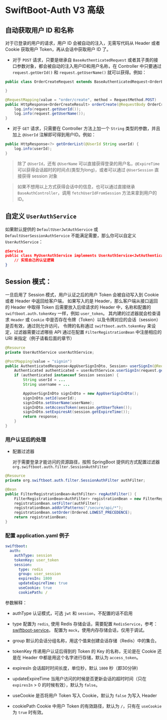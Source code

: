 # SwiftBoot-Auth V3 高级


## 自动获取用户 ID 和名称

对于已登录的用户的请求，用户 ID 会被自动的注入，无需写代码从 Header 或者 Cookie 获取用户 Token，再从会话中获取用户 ID 了。

* 对于 `POST` 请求，只要是继承自 `BaseAuthenticatedRequest` 或者其子类的接口参数对象，都会被自动的注入用户ID和用户名称，在 Controller 中只要通过 `request.getUerId()` 和 `request.getUserName()` 就可以获得。例如：

```java
public class OrderCreateRequest extends BaseAuthenticatedRequest<OrderEntity> {

}
```

```java
@RequestMapping(value = "order/create", method = RequestMethod.POST)
public HttpResponse<OrderCreateResult> orderCreate(@RequestBody OrderCreateRequest request) {
    log.info(request.getUserId());
    log.info(request.getUserName());
}
```
* 对于 `GET` 请求，只需要在 Controller 方法上加一个 `String` 类型的参数，并且加上 `@UserId` 注解即可得到用户ID。例如：

```java
public HttpResponse<?> getOrderList(@UserId String userId) {
    log.info(userId);
}
```

> 除了 `@UserId`，还有 `@UserName` 可以直接获得登录的用户名，`@ExpireTime`可以获得会话超时的时间点(类型为long)，或者可以通过 `@UserSession` 直接获得 session 对象

> 如果不想用以上方式获得会话中的信息，也可以通过直接继承 `BaseAuthController`，调用 `fetchUserIdFromSession` 方法来拿到用户的ID。


## 自定义 `UserAuthService`
如果默认提供的 `DefaultUserJwtAuthService` 或 `DefaultUserSessionAuthService` 不能满足需要，那么你可以自定义 `UserAuthService`：

```json
@Service
public class MyUserAuthService implements UserAuthService<JwtAuthentication> {
    // 实现自己的认证逻辑
}
```

## Session 模式：

一旦启用了 Session 模式，用户认证之后的用户 Token 会被自动写入到 Cookie 或者 Header 中返回给客户端，
如果写入的是 Header，那么客户端从接口返回的 Header 中取得 Token 后需要放入后续请求的 Header 中，名称和配置的 `swiftboot.auth.tokenKey` 一样，例如 `user_token`。
其内建的过滤器就会检查请求 `Header` 或 `Cookie` 中是否存在令牌（Token）以及令牌对应的会话（session）是否有效，通过则允许访问，
令牌的名称通过 `swiftboot.auth.tokenKey` 来设定，过滤器需要过滤哪些 API 通过在配置 `FilterRegistrationBean` 中注册相应的 URI 来指定（例子请看后面的章节）


```java
@Resource
private UserAuthService userAuthService;

@PostMapping(value = "signin")
public AuthenticatedResponse<AppUserSignInDto, Session> userSignIn(@RequestBody UserSignInRequest cmd) {
    Authenticated authenticated = userAuthService.userSignIn(request.getLoginName(), request.getLoginPwd());
    if (authenticated instanceof Session session) {
        String userId = ...
        String username = ...

        AppUserSignInDto signInDto = new AppUserSignInDto();
        signInDto.setId(userId);
        signInDto.setUserName(userName);
        signInDto.setAccessToken(session.getUserToken());
        signInDto.setExpiresAt(session.getExpireTime());
        return response;
    }
}
```


### 用户认证后的处理

* 配置过滤器

  对于需要登录才能访问的资源路径，按照 SpringBoot 提供的方式配置过滤器 `org.swiftboot.auth.filter.SessionAuthFilter`

```java
@Resource
private org.swiftboot.auth.filter.SessionAuthFilter authFilter;

@Bean
public FilterRegistrationBean<AuthFilter> regAuthFilter() {
    FilterRegistrationBean<AuthFilter> registrationBean = new FilterRegistrationBean<>();
    registrationBean.setFilter(authFilter);
    registrationBean.addUrlPatterns("/secure/api/*");
    registrationBean.setOrder(Ordered.LOWEST_PRECEDENCE);
    return registrationBean;
}
```



### 配置 application.yaml 例子

```yaml
swiftboot:
  auth:
    authType: session
    tokenKey: user_token
    session:
      type: redis
      group: user_session
      expiresIn: 1800
      updateExpireTime: true
      useCookie: true
      cookiePath: /
```

参数解释：

* authType
  认证模式，可选 `jwt` 和 `session`，不配置的话不启用

* type
  配置为 `redis`, 使用 Redis 存储会话，需要配置 `RedisService`，参考：[swiftboot-service](../../swiftboot-service/docs/v3.md)。
  配置为 `mock`，使用内存存储会话，仅用于调试。

* group
  默认的会话分组名称，用这个值来创建会话存储（Redis）中的集合。

* tokenKey
  传递用户认证后得到的 Token 的 Key 的名称，无论是在 Cookie 还是在 Header 中都是用这个名字进行存储，默认为 `access_token`。

* expiresIn
  会话超时时间长度，单位秒，默认 `1800` 秒（即30分钟）

* updateExpireTime
  当用户访问的时候是否更新会话的超时时间（只在 `expiresIn` > 0 的时候有效），默认为 `false`。

* useCookie
  是否将用户 Token 写入 Cookie，默认为 `false` 为写入 Header

* cookiePath
  Cookie 中用户 Token 的有效路径，默认为 `/`，只有在 `useCookie` 为 `true` 时有效。
